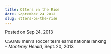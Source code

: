 ```yaml
---
title: Otters on the Rise
date: September 24 2013
slug: otters-on-the-rise
---
```





<span class="date">Posted on Sep 24, 2013    </span>
<p>CSUMB men&apos;s soccer team earns national ranking<br>
&#x2013; <em>Monterey Herald</em>, Sept. 20, 2013</br></p>





